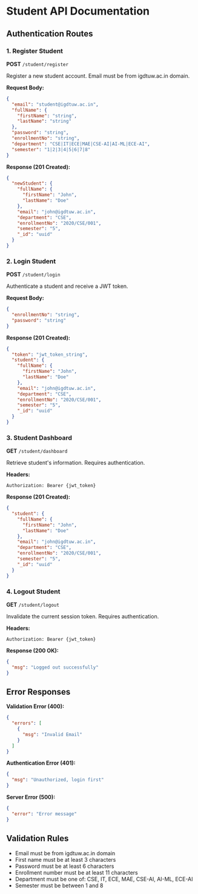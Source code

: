 # Student API Documentation

## Authentication Routes

### 1. Register Student

**POST** `/student/register`

Register a new student account. Email must be from igdtuw.ac.in domain.

**Request Body:**

```json
{
  "email": "student@igdtuw.ac.in",
  "fullName": {
    "firstName": "string",
    "lastName": "string"
  },
  "password": "string",
  "enrollmentNo": "string",
  "department": "CSE|IT|ECE|MAE|CSE-AI|AI-ML|ECE-AI",
  "semester": "1|2|3|4|5|6|7|8"
}
```

**Response (201 Created):**

```json
{
  "newStudent": {
    "fullName": {
      "firstName": "John",
      "lastName": "Doe"
    },
    "email": "john@igdtuw.ac.in",
    "department": "CSE",
    "enrollmentNo": "2020/CSE/001",
    "semester": "5",
    "_id": "uuid"
  }
}
```

### 2. Login Student

**POST** `/student/login`

Authenticate a student and receive a JWT token.

**Request Body:**

```json
{
  "enrollmentNo": "string",
  "password": "string"
}
```

**Response (201 Created):**

```json
{
  "token": "jwt_token_string",
  "student": {
    "fullName": {
      "firstName": "John",
      "lastName": "Doe"
    },
    "email": "john@igdtuw.ac.in",
    "department": "CSE",
    "enrollmentNo": "2020/CSE/001",
    "semester": "5",
    "_id": "uuid"
  }
}
```

### 3. Student Dashboard

**GET** `/student/dashboard`

Retrieve student's information. Requires authentication.

**Headers:**

```
Authorization: Bearer {jwt_token}
```

**Response (201 Created):**

```json
{
  "student": {
    "fullName": {
      "firstName": "John",
      "lastName": "Doe"
    },
    "email": "john@igdtuw.ac.in",
    "department": "CSE",
    "enrollmentNo": "2020/CSE/001",
    "semester": "5",
    "_id": "uuid"
  }
}
```

### 4. Logout Student

**GET** `/student/logout`

Invalidate the current session token. Requires authentication.

**Headers:**

```
Authorization: Bearer {jwt_token}
```

**Response (200 OK):**

```json
{
  "msg": "Logged out successfully"
}
```

## Error Responses

**Validation Error (400):**

```json
{
  "errors": [
    {
      "msg": "Invalid Email"
    }
  ]
}
```

**Authentication Error (401):**

```json
{
  "msg": "Unauthorized, login first"
}
```

**Server Error (500):**

```json
{
  "error": "Error message"
}
```

## Validation Rules

- Email must be from igdtuw.ac.in domain
- First name must be at least 3 characters
- Password must be at least 6 characters
- Enrollment number must be at least 11 characters
- Department must be one of: CSE, IT, ECE, MAE, CSE-AI, AI-ML, ECE-AI
- Semester must be between 1 and 8
